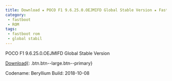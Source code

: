 ```yaml
---
title: Download ★ POCO F1 9.6.25.0.OEJMIFD Global Stable Version ★ Fastboot File
category:
 - fastboot
 - ROM
tags:
 - fastboot rom
 - global stabil
---
```

POCO F1 9.6.25.0.OEJMIFD Global Stable Version

[Download](/bigota?size=2,6GB&ver=V9.6.25.0.OEJMIFD&type=beryllium_global_images&name=20181008.0000.00_8.1_global_02164be3d6.tgz){: .btn.btn--large.btn--primary}

Codename: Beryllium
Build: 2018-10-08

